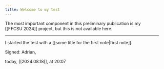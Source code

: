 ```yaml
---
title: Welcome to my test
---
```

The most important component in this preliminary publication is my [[FFCSU 2024]] project, but this is not available here.

---

I started the test with a [[some title for the first note|first note]].



Signed: Adrian,

today, [[2024.08.18]], at 20:07
